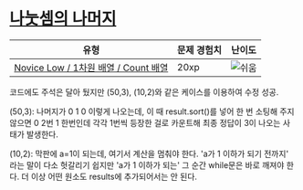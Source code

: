 # [나눗셈의 나머지 ](https://www.codetree.ai/missions/4/problems/remainder-of-division)

|유형|문제 경험치|난이도|
|---|---|---|
|[Novice Low / 1차원 배열 / Count 배열](https://www.codetree.ai/missions?missionId=4)|20xp|![쉬움][easy]|








[b5]: https://img.shields.io/badge/Bronze_5-%235D3E31.svg
[b4]: https://img.shields.io/badge/Bronze_4-%235D3E31.svg
[b3]: https://img.shields.io/badge/Bronze_3-%235D3E31.svg
[b2]: https://img.shields.io/badge/Bronze_2-%235D3E31.svg
[b1]: https://img.shields.io/badge/Bronze_1-%235D3E31.svg
[s5]: https://img.shields.io/badge/Silver_5-%23394960.svg
[s4]: https://img.shields.io/badge/Silver_4-%23394960.svg
[s3]: https://img.shields.io/badge/Silver_3-%23394960.svg
[s2]: https://img.shields.io/badge/Silver_2-%23394960.svg
[s1]: https://img.shields.io/badge/Silver_1-%23394960.svg
[g5]: https://img.shields.io/badge/Gold_5-%23FFC433.svg
[g4]: https://img.shields.io/badge/Gold_4-%23FFC433.svg
[g3]: https://img.shields.io/badge/Gold_3-%23FFC433.svg
[g2]: https://img.shields.io/badge/Gold_2-%23FFC433.svg
[g1]: https://img.shields.io/badge/Gold_1-%23FFC433.svg
[p5]: https://img.shields.io/badge/Platinum_5-%2376DDD8.svg
[p4]: https://img.shields.io/badge/Platinum_4-%2376DDD8.svg
[p3]: https://img.shields.io/badge/Platinum_3-%2376DDD8.svg
[p2]: https://img.shields.io/badge/Platinum_2-%2376DDD8.svg
[p1]: https://img.shields.io/badge/Platinum_1-%2376DDD8.svg
[passed]: https://img.shields.io/badge/Passed-%23009D27.svg
[failed]: https://img.shields.io/badge/Failed-%23D24D57.svg
[easy]: https://img.shields.io/badge/쉬움-%235cb85c.svg?for-the-badge
[medium]: https://img.shields.io/badge/보통-%23FFC433.svg?for-the-badge
[hard]: https://img.shields.io/badge/어려움-%23D24D57.svg?for-the-badge


코드에도 주석은 달아 뒀지만 (50,3), (10,2)와 같은 케이스를 이용하여 수정 성공.

(50,3): 나머지가 0 1 0 이렇게 나오는데, 이 때 result.sort()를 넣어 한 번 소팅해 주지 않으면 0 2번 1 한번인데 각각 1번씩 등장한 걸로 카운트해 최종 정답이 3이 나오는 사태가 발생한다.

(10,2): 막판에 a=1이 되는데, 여기서 계산을 멈춰야 한다. 'a가 1 이하가 되기 전까지' 라는 말이 다소 헛갈리기 쉽지만 'a가 1 이하가 되는' 그 순간 while문은 바로 깨져야 한다. 더 이상 어떤 원소도 results에 추가되어서는 안 된다.
